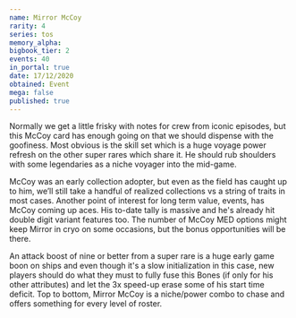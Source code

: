 ```yaml
---
name: Mirror McCoy
rarity: 4
series: tos
memory_alpha:
bigbook_tier: 2
events: 40
in_portal: true
date: 17/12/2020
obtained: Event
mega: false
published: true
---
```


Normally we get a little frisky with notes for crew from iconic episodes, but this McCoy card has enough going on that we should dispense with the goofiness. Most obvious is the skill set which is a huge voyage power refresh on the other super rares which share it. He should rub shoulders with some legendaries as a niche voyager into the mid-game.

McCoy was an early collection adopter, but even as the field has caught up to him, we’ll still take a handful of realized collections vs a string of traits in most cases. Another point of interest for long term value, events, has McCoy coming up aces. His to-date tally is massive and he's already hit double digit variant features too. The number of McCoy MED options might keep Mirror in cryo on some occasions, but the bonus opportunities will be there.

An attack boost of nine or better from a super rare is a huge early game boon on ships and even though it's a slow initialization in this case, new players should do what they must to fully fuse this Bones (if only for his other attributes) and let the 3x speed-up erase some of his start time deficit. Top to bottom, Mirror McCoy is a niche/power combo to chase and offers something for every level of roster.
